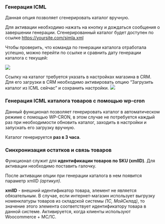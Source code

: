### Генерация ICML

Данная опция позволяет сгенерировать каталог вручную.

Для активации необходимо нажать на кнопку и дождаться сообщения о завершении генерации. Сгенерированный каталог будет доступен по ссылке https://yoursite.com/simla.xml

Чтобы проверить, что команда по генерации каталога отработала успешно, можно перейти по ссылке и сравнить дату генерации каталога с текущей:

![](https://lh3.googleusercontent.com/Z6qwxSjGA9AHjaDi3RgbJyeQRhvXAkXRvtzXmEJzVdMpwQ2Rc4N0FM9YFhMWYTL-dwoxKmSYgPsJU68TfCer_og-BmnUruKJMJlmjIM7suz42OMCJFH3cwPoKfbW66AYzUL3UZTd=s0)

Ссылку на каталог требуется указать в настройках магазина в CRM. Для его загрузки в CRM необходимо активировать опцию “Загрузить каталог из ICML сейчас” и сохранить настройки.
![](https://lh4.googleusercontent.com/oPPNIbm11rgYUbeWIKkyp1XdqC47_N-iTh-jp0C3V5QrRemD-0Gco6pholEP0HKKmkZCpag1n7oiMNvPXiUh5yjSF2DSLtX5_wJPqwQ97XsJDdFdbAPsTYU4LpMdSlPyfs-hviw7=s0)

### Генерация ICML каталога товаров с помощью wp-cron

Данный функционал позволяет генерировать каталог в автоматическом режиме с помощью WP-CRON, в этом случае не потребуется каждый раз при необходимости обновить каталог, заходить в настройки и запускать его загрузку вручную.

Каталог генерируется **раз в 3 часа**.

### Синхронизация остатков и связь товаров

Функционал служит для **идентификации товаров по SKU (xmlID)**. Для активации необходимо поставить галочку.

После активации опции при генерации каталога в нем появится параметр xmlID *(артикул)*.

**xmlID** - внешний идентификатор товара, элемент не является обязательным. В случае, если интернет-магазин использует выгрузку номенклатуры товаров из складской системы *(1С, МойСклад)*, то значение этого элемента соответствует идентификатору товара в данной системе. Активируется, когда клиенты используют Woocommerce + MC/1C.
